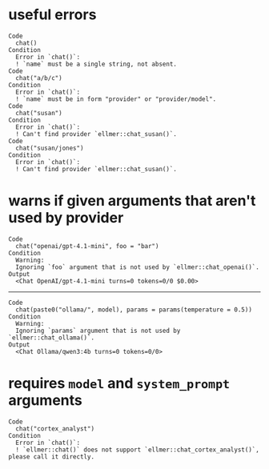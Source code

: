 # useful errors

    Code
      chat()
    Condition
      Error in `chat()`:
      ! `name` must be a single string, not absent.
    Code
      chat("a/b/c")
    Condition
      Error in `chat()`:
      ! `name` must be in form "provider" or "provider/model".
    Code
      chat("susan")
    Condition
      Error in `chat()`:
      ! Can't find provider `ellmer::chat_susan()`.
    Code
      chat("susan/jones")
    Condition
      Error in `chat()`:
      ! Can't find provider `ellmer::chat_susan()`.

# warns if given arguments that aren't used by provider

    Code
      chat("openai/gpt-4.1-mini", foo = "bar")
    Condition
      Warning:
      Ignoring `foo` argument that is not used by `ellmer::chat_openai()`.
    Output
      <Chat OpenAI/gpt-4.1-mini turns=0 tokens=0/0 $0.00>

---

    Code
      chat(paste0("ollama/", model), params = params(temperature = 0.5))
    Condition
      Warning:
      Ignoring `params` argument that is not used by `ellmer::chat_ollama()`.
    Output
      <Chat Ollama/qwen3:4b turns=0 tokens=0/0>

# requires `model` and `system_prompt` arguments

    Code
      chat("cortex_analyst")
    Condition
      Error in `chat()`:
      ! `ellmer::chat()` does not support `ellmer::chat_cortex_analyst()`, please call it directly.


